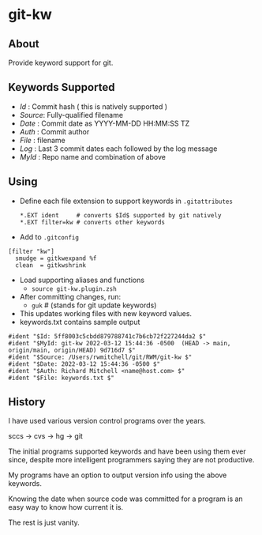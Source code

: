 # git-kw
## About
Provide keyword support for git.

## Keywords Supported
- $Id$    : Commit hash   ( this is natively supported )
- $Source$: Fully-qualified filename
- $Date$  : Commit date as YYYY-MM-DD HH:MM:SS TZ
- $Auth$  : Commit author
- $File$  : filename
- $Log$   : Last 3 commit dates each followed by the log message
- $MyId$  : Repo name and combination of above

## Using
- Define each file extension to support keywords in ```.gitattributes```
  ```
  *.EXT ident     # converts $Id$ supported by git natively
  *.EXT filter=kw # converts other keywords
  ```
- Add to ```.gitconfig```

```
[filter "kw"]
  smudge = gitkwexpand %f
  clean  = gitkwshrink
```

- Load supporting aliases and functions
  - ```source git-kw.plugin.zsh```
- After committing changes, run:
  - ```guk```   # (stands for git update keywords)
- This updates working files with new keyword values.
- keywords.txt contains sample output
```
#ident "$Id: 5ff8003c5cbdd879788741c7b6cb72f227244da2 $"
#ident "$MyId: git-kw 2022-03-12 15:44:36 -0500  (HEAD -> main, origin/main, origin/HEAD) 9d716d7 $"
#ident "$Source: /Users/rwmitchell/git/RWM/git-kw $"
#ident "$Date: 2022-03-12 15:44:36 -0500 $"
#ident "$Auth: Richard Mitchell <name@host.com> $"
#ident "$File: keywords.txt $"
```

## History
I have used various version control programs over the years.

sccs -> cvs -> hg -> git

The initial programs supported keywords and have been using them ever since,
despite more intelligent programmers saying they are not productive.

My programs have an option to output version info using the above keywords.

Knowing the date when source code was committed for a program is an easy
way to know how current it is.

The rest is just vanity.
